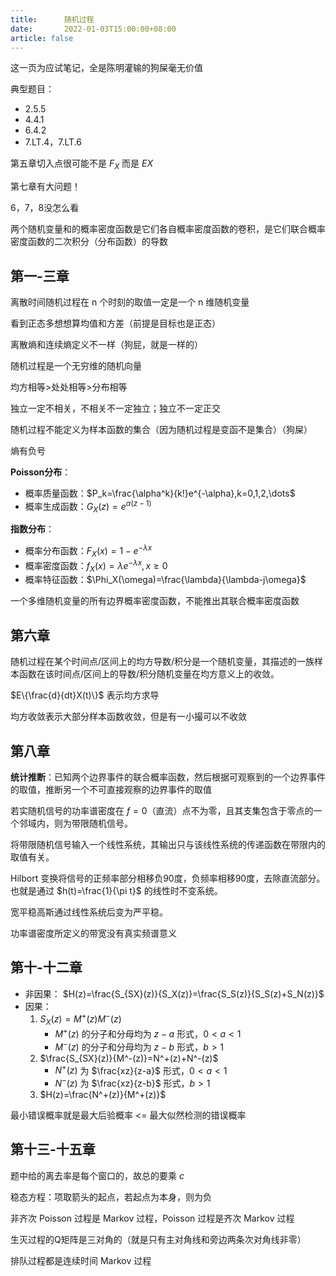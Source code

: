 ```yaml
---
title:      随机过程
date:       2022-01-03T15:00:00+08:00
article: false
---
```


这一页为应试笔记，全是陈明灌输的狗屎毫无价值

典型题目：
- 2.5.5
- 4.4.1
- 6.4.2
- 7.LT.4，7.LT.6

第五章切入点很可能不是 $F_X$ 而是 $E{X}$

第七章有大问题！

6，7，8没怎么看

两个随机变量和的概率密度函数是它们各自概率密度函数的卷积，是它们联合概率密度函数的二次积分（分布函数）的导数

## 第一-三章

离散时间随机过程在 n 个时刻的取值一定是一个 n 维随机变量

看到正态多想想算均值和方差（前提是目标也是正态）

离散熵和连续熵定义不一样（狗屁，就是一样的）

随机过程是一个无穷维的随机向量

均方相等>处处相等>分布相等

独立一定不相关，不相关不一定独立；独立不一定正交

随机过程不能定义为样本函数的集合（因为随机过程是变函不是集合）（狗屎）

熵有负号

**Poisson分布**：
- 概率质量函数：$P_k=\frac{\alpha^k}{k!}e^{-\alpha},k=0,1,2,\dots$
- 概率生成函数：$G_X(z)=e^{\alpha(z-1)}$

**指数分布**：
- 概率分布函数：$F_X(x)=1-e^{-\lambda x}$
- 概率密度函数：$f_X(x)=\lambda e^{-\lambda x}, x\geq0$
- 概率特征函数：$\Phi_X(\omega)=\frac{\lambda}{\lambda-j\omega}$

一个多维随机变量的所有边界概率密度函数，不能推出其联合概率密度函数

## 第六章

随机过程在某个时间点/区间上的均方导数/积分是一个随机变量，其描述的一族样本函数在该时间点/区间上的导数/积分随机变量在均方意义上的收敛。

$E\{\frac{d}{dt}X(t)\}$ 表示均方求导

均方收敛表示大部分样本函数收敛，但是有一小撮可以不收敛

## 第八章

**统计推断**：已知两个边界事件的联合概率函数，然后根据可观察到的一个边界事件的取值，推断另一个不可直接观察的边界事件的取值

若实随机信号的功率谱密度在 $f=0$（直流）点不为零，且其支集包含于零点的一个邻域内，则为带限随机信号。

将带限随机信号输入一个线性系统，其输出只与该线性系统的传递函数在带限内的取值有关。

Hilbort 变换将信号的正频率部分相移负90度，负频率相移90度，去除直流部分。也就是通过 $h(t)=\frac{1}{\pi t}$ 的线性时不变系统。

宽平稳高斯通过线性系统后变为严平稳。

功率谱密度所定义的带宽没有真实频谱意义

## 第十-十二章

- 非因果：
$H(z)=\frac{S_{SX}(z)}{S_X(z)}=\frac{S_S(z)}{S_S(z)+S_N(z)}$
- 因果：
  1. $S_X(z)=M^+(z)M^-(z)$
     - $M^+(z)$ 的分子和分母均为 $z-a$ 形式，$0<a<1$
     - $M^-(z)$ 的分子和分母均为 $z-b$ 形式，$b>1$
  2. $\frac{S_{SX}(z)}{M^-(z)}=N^+(z)+N^-(z)$
     - $N^+(z)$ 为 $\frac{xz}{z-a}$ 形式，$0<a<1$
     - $N^-(z)$ 为 $\frac{xz}{z-b}$ 形式，$b>1$
  3. $H(z)=\frac{N^+(z)}{M^+(z)}$

最小错误概率就是最大后验概率 <= 最大似然检测的错误概率

## 第十三-十五章

题中给的离去率是每个窗口的，故总的要乘 $c$

稳态方程：项取箭头的起点，若起点为本身，则为负

非齐次 Poisson 过程是 Markov 过程，Poisson 过程是齐次  Markov 过程

生灭过程的Q矩阵是三对角的（就是只有主对角线和旁边两条次对角线非零）

排队过程都是连续时间 Markov 过程
